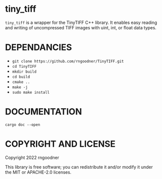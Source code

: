 # tiny_tiff

`tiny_tiff` is a wrapper for the TinyTIFF C++ library. It enables easy reading and writing of
uncompressed TIFF images with uint, int, or float data types.

DEPENDANCIES
============

- `git clone https://github.com/rngoodner/TinyTIFF.git`
- `cd TinyTIFF`
- `mkdir build`
- `cd build`
- `cmake ..`
- `make -j`
- `sudo make install`

DOCUMENTATION
============
`cargo doc --open`

COPYRIGHT AND LICENSE
=====================

Copyright 2022 rngoodner

This library is free software; you can redistribute it and/or modify it under the MIT or APACHE-2.0 licenses.

